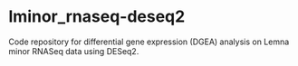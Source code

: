 # lminor_rnaseq-deseq2
Code repository for differential gene expression (DGEA) analysis on Lemna minor RNASeq data using DESeq2.  
